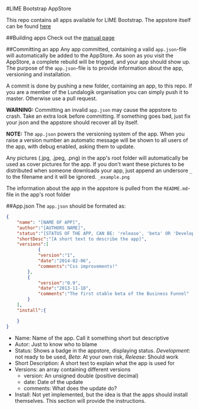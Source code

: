 #LIME Bootstrap AppStore

This repo contains all apps available for LIME Bootstrap. The appstore itself can be found [here](http://limebootstrap.lundalogik.com/web/appstore/index.html)

##Building apps
Check out the [manual page](http://limebootstrap.lundalogik.com/web/manual/buildingApps/)

##Committing an app
Any app committed, containing a valid `app.json`-file will automatically be added to the AppStore. As soon as you visit the AppStore, a complete rebuild will be trigged, and your app should show up. The purpose of the `app.json`-file is to provide information about the app, versioning and installation.

A commit is done by pushing a new folder, containing an app, to this repo. If you are a member of the Lundalogik organisation you can simply push it to master. Otherwise use a pull request.

__WARNING:__ Committing an invalid `app.json` may cause the appstore to crash. Take an extra look before committing. If something goes bad, just fix your json and the appstore should recover all by itself.

__NOTE:__ The `app.json` powers the versioning system of the app. When you raise a version number an automatic message will be shown to all users of the app, with debug enabled, asking them to update.

Any pictures (.jpg, .jpeg, .png) in the app's root folder will automatically be used as cover pictures for the app. If you don't want these pictures to be distributed when someone downloads your app, just append an undersore `_` to the filename and it will be ignored. `_example.png`

The information about the app in the appstore is pulled from the `README.md`-file in the app's root folder

##App.json
The `app.json` should be formated as:

```JSON
{
	"name": "[NAME OF APP]",
	"author":"[AUTHORS NAME]",
	"status":"[STATUS OF THE APP, CAN BE: 'release', 'beta' OR 'Development']",
	"shortDesc":"[A short text to describe the app]",
	"versions":[
			{
			"version":"1",
			"date":"2014-02-06",
			"comments":"Css improvements!"
		},
		{
			"version":"0.9",
			"date":"2013-11-18",
			"comments":"The first stable beta of the Business Funnel"
		}
	],
	"install":{

	}
}

````

- Name: Name of the app. Call it something short but descriptive
- Autor: Just to know who to blame
- Status: Shows a badge in the appstore, displaying status.
	*Development*: not ready to be used, *Beta*: At your own risk, *Release*: Should work
- Short Description: A short text to explain what the app is used for
- Versions: an array containing different versions
  - version: An unsigned double (positive decimal)
  - date: Date of the update
  - comments: What does the update do?
- Install: Not yet implemented, but the idea is that the apps should install themselves. This section will provide the instructions.
